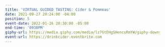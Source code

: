 ```yaml
---
title: 'VIRTUAL GUIDED TASTING: Cider & Pommeau'
date: 2021-09-27 20:24:00 -04:00
position: 5
event-date: 2022-01-26 20:30:00 -05:00
end-time: '0930PM'
giphy-url: https://media.giphy.com/media/lz7GtEHgSHencsRmYW/giphy-downsized-large.gif
event-url: https://drinkcider.eventbrite.com
---
```


